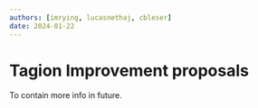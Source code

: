 ```yaml
---
authors: [imrying, lucasnethaj, cbleser]
date: 2024-01-22
---
```


# Tagion Improvement proposals
To contain more info in future.

<!-- truncate -->
